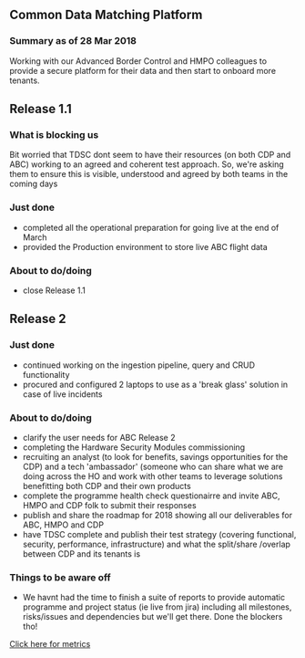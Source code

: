 ## Common Data Matching Platform

### Summary as of 28 Mar 2018
Working with our Advanced Border Control and HMPO colleagues to provide a secure platform for their data and then start to onboard more tenants.

## Release 1.1

### What is blocking us
Bit worried that TDSC dont seem to have their resources (on both CDP and ABC) working to an agreed and coherent test approach. So, we're asking them to ensure this is visible, understood and agreed by both teams in the coming days

### Just done
- completed all the operational preparation for going live at the end of March
- provided the Production environment to store live ABC flight data

### About to do/doing
- close Release 1.1

## Release 2

### Just done
- continued working on the ingestion pipeline, query and CRUD functionality
- procured and configured 2 laptops to use as a 'break glass' solution in case of live incidents

### About to do/doing
- clarify the user needs for ABC Release 2
- completing the Hardware Security Modules commissioning
- recruiting an analyst (to look for benefits, savings opportunities for the CDP) and a tech 'ambassador' (someone who can share what we are doing across the HO and work with other teams to leverage solutions benefitting both CDP and their own products
- complete the programme health check questionairre and invite ABC, HMPO and CDP folk to submit their responses
- publish and share the roadmap for 2018 showing all our deliverables for ABC, HMPO and CDP
- have TDSC complete and publish their test strategy (covering functional, security, performance, infrastructure) and what the split/share /overlap between CDP and its tenants is


### Things to be aware off
  - We havnt had the time to finish a suite of reports to provide automatic programme and project status (ie live from jira) including all milestones, risks/issues and dependencies but we'll get there. Done the blockers tho!

 
[Click here for metrics](metrics2.html)
